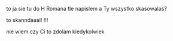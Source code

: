 to ja sie tu do H Romana tle napislem a Ty wszystko skasowalas?

to skanndaaal!
!!!

nie wiem czy Ci to
zdolam kiedykolwiek

<!-- wybaczyc?  -->
